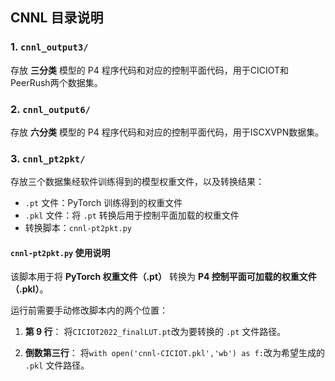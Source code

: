## CNNL 目录说明

### 1. `cnnl_output3/`

存放 **三分类** 模型的 P4 程序代码和对应的控制平面代码，用于CICIOT和PeerRush两个数据集。

### 2. `cnnl_output6/`

存放 **六分类** 模型的 P4 程序代码和对应的控制平面代码，用于ISCXVPN数据集。

### 3. `cnnl_pt2pkt/`

存放三个数据集经软件训练得到的模型权重文件，以及转换结果：

* `.pt` 文件：PyTorch 训练得到的权重文件
* `.pkl` 文件：将 `.pt` 转换后用于控制平面加载的权重文件
* 转换脚本：`cnnl-pt2pkt.py`

#### `cnnl-pt2pkt.py` 使用说明

该脚本用于将 **PyTorch 权重文件（.pt）** 转换为 **P4 控制平面可加载的权重文件（.pkl）**。

运行前需要手动修改脚本内的两个位置：

1. **第 9 行**：
   将`CICIOT2022_finalLUT.pt`改为要转换的 `.pt` 文件路径。

2. **倒数第三行**：
   将`with open('cnnl-CICIOT.pkl','wb') as f:`改为希望生成的 `.pkl` 文件路径。

